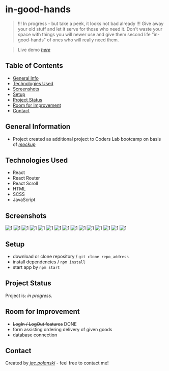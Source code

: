 
# in-good-hands
> !!! In progress - but take a peek, it looks not bad already !!!
> Give away your old stuff and let it serve for those who need it. Don't waste your space with things you will newer use and give them second life "in-good-hands" of ones who will really need them.

> Live demo [_here_](https://in-good-hands.vercel.app/)

## Table of Contents
* [General Info](#general-information)
* [Technologies Used](#technologies-used)
* [Screenshots](#screenshots)
* [Setup](#setup)
* [Project Status](#project-status)
* [Room for Improvement](#room-for-improvement)
* [Contact](#contact)



## General Information
- Project created as additional project to Coders Lab bootcamp on basis of [_mockup_](https://xd.adobe.com/spec/f11fc670-7af2-4502-4013-c1f66f8d3332-872e/grid/)


## Technologies Used
- React
- React Router
- React Scroll
- HTML
- SCSS
- JavaScript


## Screenshots

![1](./screenshot/1.png)
![1](./screenshot/2.png)
![1](./screenshot/3.png)
![1](./screenshot/4.png)
![1](./screenshot/5.png)
![1](./screenshot/6.png)
![1](./screenshot/7.png)
![1](./screenshot/8.png)
![1](./screenshot/9.png)
![1](./screenshot/9a.png)
![1](./screenshot/10.png)
![1](./screenshot/11.png)
![1](./screenshot/12.png)
![1](./screenshot/13.png)
![1](./screenshot/14.png)


## Setup
- download or clone repository / `git clone repo_address`
- install dependencies / `npm install`
- start app by `npm start`


## Project Status
Project is: _in progress_.

[//]: # (Assumed learning task completed.)


## Room for Improvement
- ~~LogIn / LogOut features~~ DONE
- form assisting ordering delivery of given goods
- database connection

## Contact
Created by [_jac.polanski_](https://www.linkedin.com/in/polanski-jacek/) - feel free to contact me!
